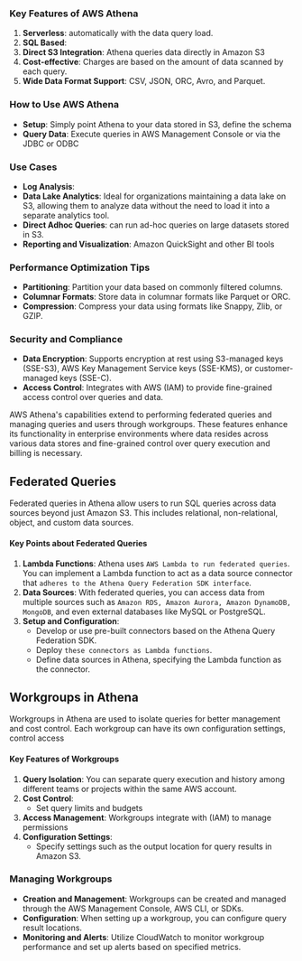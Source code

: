 
### Key Features of AWS Athena
1. **Serverless**: automatically with the data query load.
2. **SQL Based**: 
3. **Direct S3 Integration**: Athena queries data directly in Amazon S3
4. **Cost-effective**: Charges are based on the amount of data scanned by each query. 
5. **Wide Data Format Support**: CSV, JSON, ORC, Avro, and Parquet.

### How to Use AWS Athena
- **Setup**: Simply point Athena to your data stored in S3, define the schema
- **Query Data**: Execute queries in AWS Management Console or via the JDBC or ODBC 

### Use Cases
- **Log Analysis**: 
- **Data Lake Analytics**: Ideal for organizations maintaining a data lake on S3, allowing them to analyze data without the need to load it into a separate analytics tool.
- **Direct Adhoc Queries**: can run ad-hoc queries on large datasets stored in S3.
- **Reporting and Visualization**: Amazon QuickSight and other BI tools

### Performance Optimization Tips
- **Partitioning**: Partition your data based on commonly filtered columns.
- **Columnar Formats**: Store data in columnar formats like Parquet or ORC.
- **Compression**: Compress your data using formats like Snappy, Zlib, or GZIP.

### Security and Compliance
- **Data Encryption**: Supports encryption at rest using S3-managed keys (SSE-S3), AWS Key Management Service keys (SSE-KMS), or customer-managed keys (SSE-C).
- **Access Control**: Integrates with AWS (IAM) to provide fine-grained access control over queries and data.

AWS Athena's capabilities extend to performing federated queries and managing queries and users through workgroups. These features enhance its functionality in enterprise environments where data resides across various data stores and fine-grained control over query execution and billing is necessary.

## Federated Queries
Federated queries in Athena allow users to run SQL queries across data sources beyond just Amazon S3. This includes relational, non-relational, object, and custom data sources.

#### Key Points about Federated Queries
1. **Lambda Functions**: Athena uses `AWS Lambda to run federated queries`. You can implement a Lambda function to act as a data source connector that `adheres to the Athena Query Federation SDK interface`.
2. **Data Sources**: With federated queries, you can access data from multiple sources such as `Amazon RDS, Amazon Aurora, Amazon DynamoDB, MongoDB`, and even external databases like MySQL or PostgreSQL.
3. **Setup and Configuration**:
   - Develop or use pre-built connectors based on the Athena Query Federation SDK.
   - Deploy `these connectors as Lambda functions`.
   - Define data sources in Athena, specifying the Lambda function as the connector.

## Workgroups in Athena
Workgroups in Athena are used to isolate queries for better management and cost control. Each workgroup can have its own configuration settings, control access

#### Key Features of Workgroups
1. **Query Isolation**: You can separate query execution and history among different teams or projects within the same AWS account.
2. **Cost Control**:
   - Set query limits and budgets
3. **Access Management**: Workgroups integrate with  (IAM) to manage permissions
4. **Configuration Settings**:
   - Specify settings such as the output location for query results in Amazon S3.

### Managing Workgroups
- **Creation and Management**: Workgroups can be created and managed through the AWS Management Console, AWS CLI, or SDKs.
- **Configuration**: When setting up a workgroup, you can configure query result locations.
- **Monitoring and Alerts**: Utilize CloudWatch to monitor workgroup performance and set up alerts based on specified metrics.
